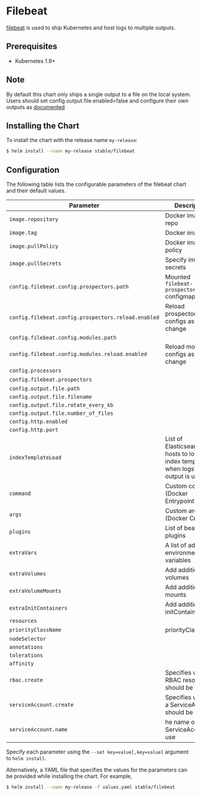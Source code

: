 # Filebeat

[filebeat](https://www.elastic.co/guide/en/beats/filebeat/current/index.html) is used to ship Kubernetes and host logs to multiple outputs.

## Prerequisites

- Kubernetes 1.9+

## Note

By default this chart only ships a single output to a file on the local system.  Users should set config.output.file.enabled=false and configure their own outputs as [documented](https://www.elastic.co/guide/en/beats/filebeat/current/configuring-output.html)

## Installing the Chart

To install the chart with the release name `my-release`:

```bash
$ helm install --name my-release stable/filebeat
```

## Configuration

The following table lists the configurable parameters of the filebeat chart and their default values.

| Parameter                                                | Description                                                                                              | Default                                            |
| -------------------------------------------------------- | -------------------------------------------------------------------------------------------------------- | -------------------------------------------------- |
| `image.repository`                                       | Docker image repo                                                                                        | `docker.elastic.co/beats/filebeat-oss`             |
| `image.tag`                                              | Docker image tag                                                                                         | `6.3.2`                                            |
| `image.pullPolicy`                                       | Docker image pull policy                                                                                 | `IfNotPresent`                                     |
| `image.pullSecrets`                                      | Specify image pull secrets                                                                               | `nil`                                              |
| `config.filebeat.config.prospectors.path`                | Mounted `filebeat-prospectors` configmap                                                                 | `${path.config}/prospectors.d/*.yml`               |
| `config.filebeat.config.prospectors.reload.enabled`      | Reload prospectors configs as they change                                                                | `false`                                            |
| `config.filebeat.config.modules.path`                    |                                                                                                          | `${path.config}/modules.d/*.yml`                   |
| `config.filebeat.config.modules.reload.enabled`          | Reload module configs as they change                                                                     | `false`                                            |
| `config.processors`                                      |                                                                                                          | `- add_cloud_metadata`                             |
| `config.filebeat.prospectors`                            |                                                                                                          | see values.yaml                                    |
| `config.output.file.path`                                |                                                                                                          | `"/usr/share/filebeat/data"`                       |
| `config.output.file.filename`                            |                                                                                                          | `filebeat`                                         |
| `config.output.file.rotate_every_kb`                     |                                                                                                          | `10000`                                            |
| `config.output.file.number_of_files`                     |                                                                                                          | `5`                                                |
| `config.http.enabled`                                    |                                                                                                          | `false`                                            |
| `config.http.port`                                       |                                                                                                          | `5066`                                             |
| `indexTemplateLoad`                                      | List of Elasticsearch hosts to load index template, when logstash output is used                         | `[]`                                               |
| `command`                                                | Custom command (Docker Entrypoint)                                                                       | `[]`                                               |
| `args`                                                   | Custom args (Docker Cmd)                                                                                 | `[]`                                               |
| `plugins`                                                | List of beat plugins                                                                                     | `[]`                                               |
| `extraVars`                                              | A list of additional environment variables                                                                | `[]`                                              |
| `extraVolumes`                                           | Add additional volumes                                                                                   | `[]`                                               |
| `extraVolumeMounts`                                      | Add additional mounts                                                                                    | `[]`                                               |
| `extraInitContainers`                                    | Add additional initContainers                                                                            | `[]`                                               |
| `resources`                                              |                                                                                                          | `{}`                                               |
|`priorityClassName`                                       | priorityClassName                                                                                        | `nil`                                              |
| `nodeSelector`                                           |                                                                                                          | `{}`                                               |
| `annotations`                                            |                                                                                                          | `{}`                                               |
| `tolerations`                                            |                                                                                                          | `[]`                                               |
| `affinity`                                               |                                                                                                          | `{}`                                               |
| `rbac.create`                                            | Specifies whether RBAC resources should be created                                                       | `true`                                             |
| `serviceAccount.create`                                  | Specifies whether a ServiceAccount should be created                                                     | `true`                                             |
| `serviceAccount.name`                                    | he name of the ServiceAccount to use                                                                     | `""`                                               |

Specify each parameter using the `--set key=value[,key=value]` argument to `helm install`.

Alternatively, a YAML file that specifies the values for the parameters can be provided while installing the chart. For example,

```bash
$ helm install --name my-release -f values.yaml stable/filebeat
```
